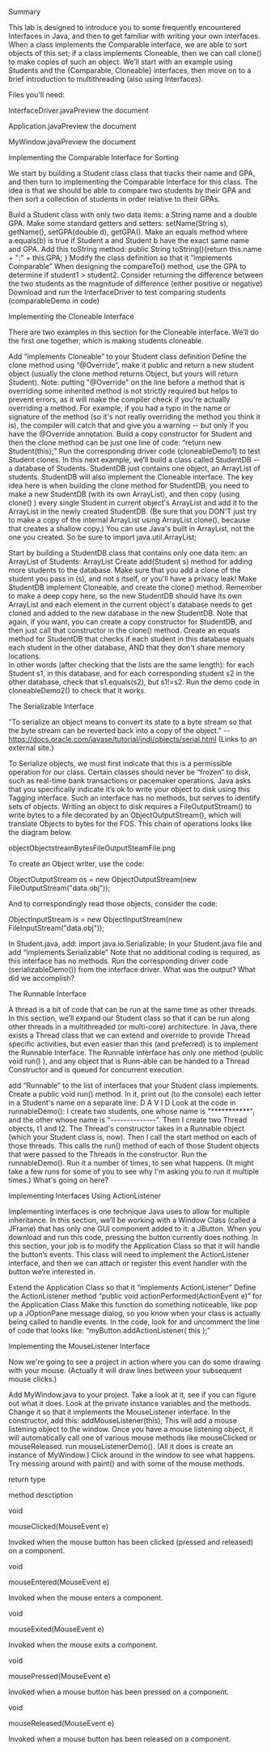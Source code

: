 Summary

This lab is designed to introduce you to some frequently encountered Interfaces in Java, and then to get familiar with writing your own interfaces. When a class implements the Comparable interface, we are able to sort objects of this set; if a class implements Cloneable, then we can call clone() to make copies of such an object. We’ll start with an example using Students and the {Comparable, Cloneable} interfaces, then move on to a brief introduction to multithreading (also using Interfaces).

Files you'll need:

InterfaceDriver.javaPreview the document

Application.javaPreview the document

MyWindow.javaPreview the document

Implementing the Comparable Interface for Sorting

We start by building a Student class class that tracks their name and GPA, and then turn to implementing the Comparable Interface for this class. The idea is that we should be able to compare two students by their GPA and then sort a collection of students in order relative to their GPAs.

Build a Student class with only two data items: a String name and a double GPA.
Make some standard getters and setters: setName(String s), getName(), setGPA(double d), getGPA().
Make an equals method where a.equals(b) is true if Student a and Student b have the exact same name and GPA.
Add this toString method: 
public String toString(){return this.name + ":" + this.GPA; }
Modify the class definition so that it “implements Comparable”
When designing the compareTo() method, use the GPA to determine if student1 > student2.
Consider returning the difference between the two students as the magnitude of difference (either positive or negative)
Download and run the InterfaceDriver to test comparing students (comparableDemo in code)
 

Implementing the Cloneable Interface

There are two examples in this section for the Cloneable interface. We’ll do the first one together, which is making students cloneable.

Add “implements Cloneable” to your Student class definition
Define the clone method using “@Override”, make it public and return a new student object  (usually the clone method returns Object, but yours will return Student).
Note: putting "@Override" on the line before a method that is overriding some inherited method is not strictly required but helps to prevent errors, as it will make the compiler check if you're actually overriding a method. For example, if you had a typo in the name or signature of the method (so it's not really overriding the method you think it is), the compiler will catch that and give you a warning -- but only if you have the @Override annotation.
Build a copy constructor for Student and then the clone method can be just one line of code:
“return new Student(this);”
Run the corresponding driver code (cloneableDemo1) to test Student clones.
In this next example, we’ll build a class called StudentDB -- a database of Students. StudentDB just contains one object, an ArrayList of students. StudentDB will also implement the Cloneable interface.  The key idea here is when building the clone method for StudentDB, you need to make a new StudentDB (with its own ArrayList), and then copy (using clone() ) every single Student in current object's ArrayList and add it to the ArrayList in the newly created StudentDB. (Be sure that you DON'T just try to make a copy of the internal ArrayList using ArrayList.clone(), because that creates a shallow copy.)  You can use Java's built in ArrayList, not the one you created.  So be sure to import java.util.ArrayList; 

Start by building a StudentDB class that contains only one data item: an ArrayList of Students: ArrayList<Student>
Create add(Student s) method for adding more students to the database.
Make sure that you add a clone of the student you pass in (s), and not s itself, or you'll have a privacy leak!
Make StudentDB implement Cloneable, and create the clone() method.
Remember to make a deep copy here, so the new StudentDB should have its own ArrayList and each element in the current object's database needs to get cloned and added to the new database in the new StudentDB.
Note that again, if you want, you can create a copy constructor for StudentDB, and then just call that constructor in the clone() method.
Create an equals method for StudentDB that checks if each student in this database equals each student in the other database, AND that they don't share memory locations.  
In other words (after checking that the lists are the same length): for each Student s1, in this database, and for each corresponding student s2 in the other database, check that s1.equals(s2), but s1!=s2. 
Run the demo code in cloneableDemo2() to check that it works.
 

The Serializable Interface

"To serialize an object means to convert its state to a byte stream so that the byte stream can be reverted back into a copy of the object."  -- https://docs.oracle.com/javase/tutorial/jndi/objects/serial.html (Links to an external site.) 

To Serialize objects, we must first indicate that this is a permissible operation for our class. Certain classes should never be “frozen” to disk, such as real-time bank transactions or pacemaker operations. Java asks that you specifically indicate it’s ok to write your object to disk using this Tagging interface. Such an interface has no methods, but serves to identify sets of objects. Writing an object to disk requires a FileOutputStream() to write bytes to a file decorated by an ObjectOutputStream(), which will translate Objects to bytes for the FOS. This chain of operations looks like the diagram below. 

objectObjectstreamBytesFileOutputSteamFile.png

To create an Object writer, use the code:

ObjectOutputStream os = new ObjectOutputStream(new FileOutputStream("data.obj"));

And to correspondingly read those objects, consider the code:

ObjectInputStream is = new ObjectInputStream(new FileInputStream("data.obj"));

In Student.java, add: import java.io.Serializable;
In your Student.java file and add “implements Serializable”
Note that no additional coding is required, as this interface has no methods.
Run the corresponding driver code (serializableDemo()) from the interface driver.
What was the output?
What did we accomplish?
 

The Runnable Interface 

A thread is a bit of code that can be run at the same time as other threads.  In this section, we’ll expand our Student class so that it can be run along other threads in a multithreaded (or multi-core) architecture.   In Java, there exists a Thread class that we can extend and override to provide Thread specific activities, but even easier than this (and preferred) is to implement the Runnable Interface. The Runnable Interface has only one method (public void run() ), and any object that is Runn-able can be handed to a Thread Constructor and is queued for concurrent execution.

add “Runnable” to the list of interfaces that your Student class implements.
Create a public void run() method.  In it, print out (to the console) each letter in a Student's name on a separate line:
D
A
V
I
D
Look at the code in runnableDemo():
I create two students, one whose name is "***********", and the other whose name is "--------------".
Then I create two Thread objects, t1 and t2. The Thread's constructor takes in a Runnable object (which your Student class is, now).
Then I call the start method on each of those threads. This calls the run() method of each of those Student objects that were passed to the Threads in the constructor. 
Run the runnableDemo().  Run it a number of times, to see what happens. (It might take a few runs for some of you to see why I'm asking you to run it multiple times.)  What's going on here?
 

Implementing Interfaces Using ActionListener

Implementing interfaces is one technique Java uses to allow for multiple inheritance. In this section, we’ll be working with a Window Class (called a JFrame) that has only one GUI component added to it: a JButton. When you download and run this code, pressing the button currently does nothing. In this section, your job is to modify the Application Class so that it will handle the button’s events. This class will need to implement the ActionListener interface, and then we can attach or register this event handler with the button we’re interested in.

Extend the Application Class so that it “implements ActionListener”
Define the ActionListener method “public void actionPerformed(ActionEvent e)” for the Application Class
Make this function do something noticeable, like pop up a JOptionPane message dialog, so you know when your class is actually being called to handle events.
In the code, look for and uncomment the line of code that looks like: “myButton.addActionListener( this );”
 

Implementing the MouseListener Interface

Now we're going to see a project in action where you can do some drawing with your mouse. (Actually it will draw lines between your subsequent mouse clicks.)  

Add MyWindow.java to your project. Take a look at it, see if you can figure out what it does.  Look at the private instance variables and the methods.
Change it so that it implements the MouseListener interface.
In the constructor, add this: addMouseListener(this);  This will add a mouse listening object to the window. Once you have a mouse listening object, it will automatically call one of various mouse methods like mouseClicked or mouseReleased.
run mouseListenerDemo().  (All it does is create an instance of MyWindow.)  Click around in the window to see what happens. 
Try messing around with paint() and with some of the mouse methods.
 

return type

method desctiption

void

mouseClicked(MouseEvent e)

Invoked when the mouse button has been clicked (pressed and released) on a component.

void

mouseEntered(MouseEvent e)

Invoked when the mouse enters a component.

void

mouseExited(MouseEvent e)

Invoked when the mouse exits a component.

void

mousePressed(MouseEvent e)

Invoked when a mouse button has been pressed on a component.

void

mouseReleased(MouseEvent e)

Invoked when a mouse button has been released on a component.
